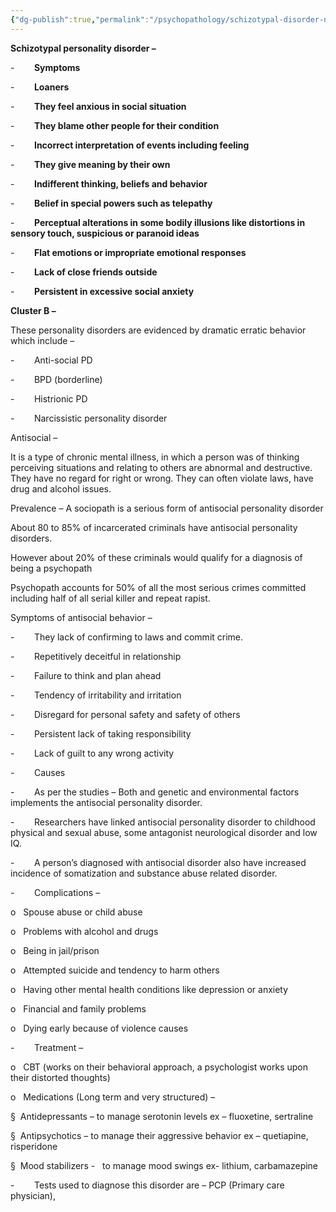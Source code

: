 ```yaml
---
{"dg-publish":true,"permalink":"/psychopathology/schizotypal-disorder-notes/"}
---
```


**Schizotypal personality disorder –**

-        **Symptoms**

-        **Loaners**

-        **They feel anxious in social situation**

-        **They blame other people for their condition**

-        **Incorrect interpretation of events including feeling**

-        **They give meaning by their own**

-        **Indifferent thinking, beliefs and behavior**

-        **Belief in special powers such as telepathy**

-        **Perceptual alterations in some bodily illusions like distortions in sensory touch, suspicious or paranoid ideas**

-        **Flat emotions or impropriate emotional responses**

-        **Lack of close friends outside**

-        **Persistent in excessive social anxiety**

**Cluster B –**

These personality disorders are evidenced by dramatic erratic behavior which include –

-        Anti-social PD

-        BPD (borderline)

-        Histrionic PD

-        Narcissistic personality disorder

Antisocial –

It is a type of chronic mental illness, in which a person was of thinking perceiving situations and relating to others are abnormal and destructive. They have no regard for right or wrong. They can often violate laws, have drug and alcohol issues.

Prevalence – A sociopath is a serious form of antisocial personality disorder

About 80 to 85% of incarcerated criminals have antisocial personality disorders.

However about 20% of these criminals would qualify for a diagnosis of being a psychopath

Psychopath accounts for 50% of all the most serious crimes committed including half of all serial killer and repeat rapist.

Symptoms of antisocial behavior –

-        They lack of confirming to laws and commit crime.

-        Repetitively deceitful in relationship

-        Failure to think and plan ahead

-        Tendency of irritability and irritation

-        Disregard for personal safety and safety of others

-        Persistent lack of taking responsibility

-        Lack of guilt to any wrong activity

-        Causes

-        As per the studies – Both and genetic and environmental factors implements the antisocial personality disorder.

-        Researchers have linked antisocial personality disorder to childhood physical and sexual abuse, some antagonist neurological disorder and low IQ.

-        A person’s diagnosed with antisocial disorder also have increased incidence of somatization and substance abuse related disorder.

-        Complications –

o   Spouse abuse or child abuse

o   Problems with alcohol and drugs

o   Being in jail/prison

o   Attempted suicide and tendency to harm others

o   Having other mental health conditions like depression or anxiety

o   Financial and family problems

o   Dying early because of violence causes

-        Treatment –

o   CBT (works on their behavioral approach, a psychologist works upon their distorted thoughts)

o   Medications (Long term and very structured) –

§  Antidepressants – to manage serotonin levels ex – fluoxetine, sertraline

§  Antipsychotics – to manage their aggressive behavior ex – quetiapine, risperidone

§  Mood stabilizers -   to manage mood swings ex- lithium, carbamazepine

-        Tests used to diagnose this disorder are – PCP (Primary care physician),